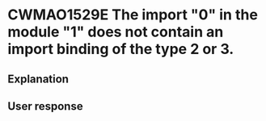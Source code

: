 # CWMAO1529E The import "0" in the module "1" does not contain an import binding of the type 2 or 3.

## Explanation

## User response